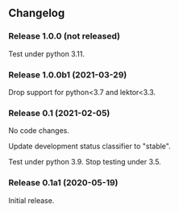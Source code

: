 ## Changelog

### Release 1.0.0 (not released)

Test under python 3.11.

### Release 1.0.0b1 (2021-03-29)

Drop support for python<3.7 and lektor<3.3.

### Release 0.1 (2021-02-05)

No code changes.

Update development status classifier to "stable".

Test under python 3.9.  Stop testing under 3.5.

### Release 0.1a1 (2020-05-19)

Initial release.
